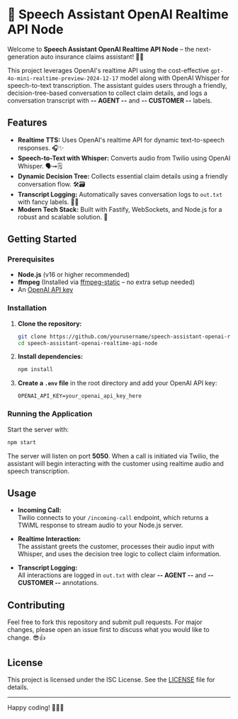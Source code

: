 # 🚀 Speech Assistant OpenAI Realtime API Node

Welcome to **Speech Assistant OpenAI Realtime API Node** – the next-generation auto insurance claims assistant! 🤖📞

This project leverages OpenAI's realtime API using the cost-effective `gpt-4o-mini-realtime-preview-2024-12-17` model along with OpenAI Whisper for speech-to-text transcription. The assistant guides users through a friendly, decision-tree-based conversation to collect claim details, and logs a conversation transcript with **-- AGENT --** and **-- CUSTOMER --** labels.

## Features

- **Realtime TTS:** Uses OpenAI's realtime API for dynamic text-to-speech responses. 🎧✨
- **Speech-to-Text with Whisper:** Converts audio from Twilio using OpenAI Whisper. 🗣️➞🗒
- **Dynamic Decision Tree:** Collects essential claim details using a friendly conversation flow. 🛠️🗃
- **Transcript Logging:** Automatically saves conversation logs to `out.txt` with fancy labels. 📝💾
- **Modern Tech Stack:** Built with Fastify, WebSockets, and Node.js for a robust and scalable solution. 🚀

## Getting Started

### Prerequisites

- **Node.js** (v16 or higher recommended)
- **ffmpeg** (Installed via [ffmpeg-static](https://www.npmjs.com/package/ffmpeg-static) – no extra setup needed)
- An [OpenAI API key](https://platform.openai.com/)

### Installation

1. **Clone the repository:**

   ```bash
   git clone https://github.com/yourusername/speech-assistant-openai-realtime-api-node.git
   cd speech-assistant-openai-realtime-api-node
   ```

2. **Install dependencies:**

   ```bash
   npm install
   ```

3. **Create a `.env` file** in the root directory and add your OpenAI API key:

   ```env
   OPENAI_API_KEY=your_openai_api_key_here
   ```

### Running the Application

Start the server with:

```bash
npm start
```

The server will listen on port **5050**. When a call is initiated via Twilio, the assistant will begin interacting with the customer using realtime audio and speech transcription.

## Usage

- **Incoming Call:**  
  Twilio connects to your `/incoming-call` endpoint, which returns a TWiML response to stream audio to your Node.js server.
  
- **Realtime Interaction:**  
  The assistant greets the customer, processes their audio input with Whisper, and uses the decision tree logic to collect claim information.
  
- **Transcript Logging:**  
  All interactions are logged in `out.txt` with clear **-- AGENT --** and **-- CUSTOMER --** annotations.

## Contributing

Feel free to fork this repository and submit pull requests. For major changes, please open an issue first to discuss what you would like to change. 😎👍

## License

This project is licensed under the ISC License. See the [LICENSE](LICENSE) file for details.

---

Happy coding! 🚀🤖✨

